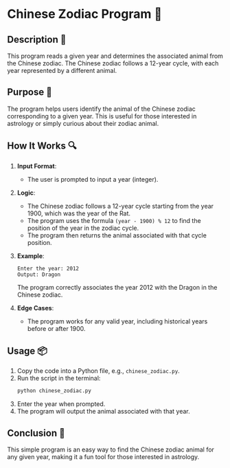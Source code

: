# Chinese Zodiac Program 🐉

## Description 📝

This program reads a given year and determines the associated animal from the Chinese zodiac.
The Chinese zodiac follows a 12-year cycle, with each year represented by a different animal.

## Purpose 🎯

The program helps users identify the animal of the Chinese zodiac corresponding to a given year.
This is useful for those interested in astrology or simply curious about their zodiac animal.

## How It Works 🔍

1. **Input Format**:
    - The user is prompted to input a year (integer).
2. **Logic**:

    - The Chinese zodiac follows a 12-year cycle starting from the year 1900, which was the year of the Rat.
    - The program uses the formula `(year - 1900) % 12` to find the position of the year in the zodiac cycle.
    - The program then returns the animal associated with that cycle position.

3. **Example**:

    ```
    Enter the year: 2012
    Output: Dragon
    ```

    The program correctly associates the year 2012 with the Dragon in the Chinese zodiac.

4. **Edge Cases**:
    - The program works for any valid year, including historical years before or after 1900.

## Usage 📦

1. Copy the code into a Python file, e.g., `chinese_zodiac.py`.
2. Run the script in the terminal:
    ```bash
    python chinese_zodiac.py
    ```
3. Enter the year when prompted.
4. The program will output the animal associated with that year.

## Conclusion 🚀

This simple program is an easy way to find the Chinese zodiac animal for any given year, making it a fun tool for those interested in astrology.
